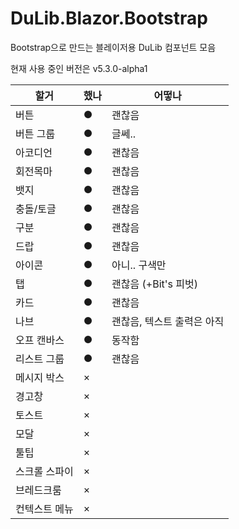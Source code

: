 # DuLib.Blazor.Bootstrap

Bootstrap으로 만드는 블레이저용 DuLib 컴포넌트 모음

현재 사용 중인 버전은 v5.3.0-alpha1

|할거|했나|어떻나|
|--------|-----------------|-----------------|
|버튼|●|괜찮음|
|버튼 그룹|●|글쎄..|
|아코디언|●|괜찮음|
|회전목마|●|괜찮음|
|뱃지|●|괜찮음|
|충돌/토글|●|괜찮음|
|구분|●|괜찮음|
|드랍|●|괜찮음|
|아이콘|●|아니.. 구색만|
|탭|●|괜찮음 (+Bit's 피벗)|
|카드|●|괜찮음|
|나브|●|괜찮음, 텍스트 출력은 아직|
|오프 캔바스|●|동작함|
|리스트 그룹|●|괜찮음|
|메시지 박스|×|
|경고창|×||
|토스트|×|
|모달|×|
|툴팁|×||
|스크롤 스파이|×||
|브레드크룸|×||
|컨텍스트 메뉴|×||
